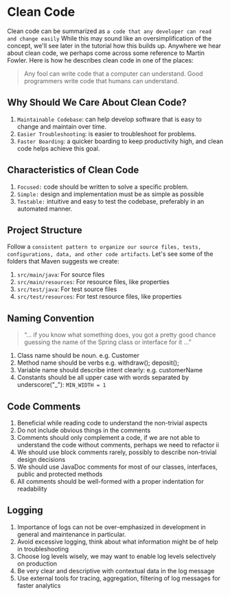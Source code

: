 # Clean Code
Clean code can be summarized as `a code that any developer can read and change easily`
While this may sound like an oversimplification of the concept, we'll see later in the tutorial how this builds up. Anywhere we hear about clean code, we perhaps come across some reference to Martin Fowler. Here is how he describes clean code in one of the places:

> Any fool can write code that a computer can understand. Good programmers write code that humans can understand.

## Why Should We Care About Clean Code?
1. `Maintainable Codebase`:  can help develop software that is easy to change and maintain over time.
2. `Easier Troubleshooting`:  is easier to troubleshoot for problems.
3. `Faster Boarding`:  a quicker boarding to keep productivity high, and clean code helps achieve this goal.

## Characteristics of Clean Code
1. `Focused:`  code should be written to solve a specific problem.
2. `Simple:`  design and implementation must be as simple as possible
3. `Testable:`  intuitive and easy to test the codebase, preferably in an automated manner.

## Project Structure
Follow a `consistent pattern to organize our source files, tests, configurations, data, and other code artifacts`. Let's see some of the folders that Maven suggests we create:
1. `src/main/java`: For source files
2. `src/main/resources`: For resource files, like properties
3. `src/test/java`: For test source files
4. `src/test/resources`: For test resource files, like properties

## Naming Convention
>“… if you know what something does, you got a pretty good chance guessing the name of the Spring class or interface for it …”

1. Class name should be noun. e.g. Customer
2. Method name should be verbs e.g. withdraw(); deposit();
3. Variable name should describe intent clearly: e.g. customerName
4. Constants should be all upper case with words separated by underscore("_"): `MIN_WIDTH = 1`

## Code Comments
1. Beneficial while reading code to understand the non-trivial aspects
2. Do not include obvious things in the comments
3. Comments should only complement a code, if we are not able to understand the code without comments, perhaps we need to refactor ii
4. We should use block comments rarely, possibly to describe non-trivial design decisions
5. We should use JavaDoc comments for most of our classes, interfaces, public and protected methods
6. All comments should be well-formed with a proper indentation for readability

## Logging
1. Importance of logs can not be over-emphasized in development in general and maintenance in particular.
2. Avoid excessive logging, think about what information might be of help in troubleshooting
3. Choose log levels wisely, we may want to enable log levels selectively on production
4. Be very clear and descriptive with contextual data in the log message
5. Use external tools for tracing, aggregation, filtering of log messages for faster analytics